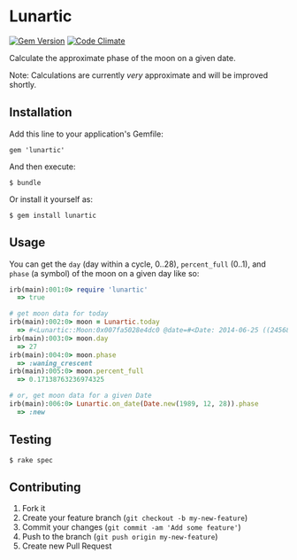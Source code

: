 # Lunartic
[![Gem Version](https://badge.fury.io/rb/lunartic.svg)](http://badge.fury.io/rb/lunartic)
[![Code Climate](https://codeclimate.com/github/brianokeefe/lunartic.png)](https://codeclimate.com/github/brianokeefe/lunartic)

Calculate the approximate phase of the moon on a given date.

Note: Calculations are currently *very* approximate and will be improved shortly.

## Installation

Add this line to your application's Gemfile:

    gem 'lunartic'

And then execute:

    $ bundle

Or install it yourself as:

    $ gem install lunartic

## Usage

You can get the `day` (day within a cycle, 0..28), `percent_full` (0..1), and `phase` (a symbol) of the moon on a given day like so:

~~~ ruby
irb(main):001:0> require 'lunartic'
  => true

# get moon data for today
irb(main):002:0> moon = Lunartic.today
  => #<Lunartic::Moon:0x007fa5028e4dc0 @date=#<Date: 2014-06-25 ((2456834j,0s,0n),+0s,2299161j)>>
irb(main):003:0> moon.day
  => 27
irb(main):004:0> moon.phase
  => :waning_crescent
irb(main):005:0> moon.percent_full
  => 0.17138763236974325

# or, get moon data for a given Date
irb(main):006:0> Lunartic.on_date(Date.new(1989, 12, 28)).phase
  => :new
~~~

## Testing

    $ rake spec

## Contributing

1. Fork it
2. Create your feature branch (`git checkout -b my-new-feature`)
3. Commit your changes (`git commit -am 'Add some feature'`)
4. Push to the branch (`git push origin my-new-feature`)
5. Create new Pull Request
